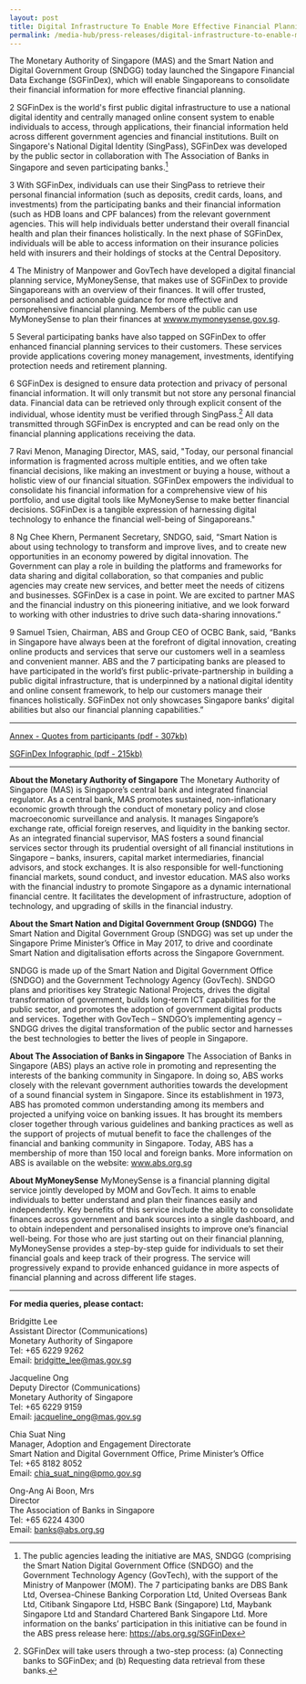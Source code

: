 ```yaml
---
layout: post
title: Digital Infrastructure To Enable More Effective Financial Planning By Singaporeans
permalink: /media-hub/press-releases/digital-infrastructure-to-enable-more-effective-financial-planning-by-singaporeans
---
```


The Monetary Authority of Singapore (MAS) and the Smart Nation and Digital Government Group (SNDGG) today launched the Singapore Financial Data Exchange (SGFinDex), which will enable Singaporeans to consolidate their financial information for more effective financial planning.

2 SGFinDex is the world's first public digital infrastructure to use a national digital identity and centrally managed online consent system to enable individuals to access, through applications, their financial information held across different government agencies and financial institutions. Built on Singapore's National Digital Identity (SingPass), SGFinDex was developed by the public sector in collaboration with The Association of Banks in Singapore and seven participating banks.[^1]

3 With SGFinDex, individuals can use their SingPass to retrieve their personal financial information (such as deposits, credit cards, loans, and investments) from the participating banks and their financial information (such as HDB loans and CPF balances) from the relevant government agencies. This will help individuals better understand their overall financial health and plan their finances holistically. In the next phase of SGFinDex, individuals will be able to access information on their insurance policies held with insurers and their holdings of stocks at the Central Depository.

4 The Ministry of Manpower and GovTech have developed a digital financial planning service, MyMoneySense, that makes use of SGFinDex to provide Singaporeans with an overview of their finances. It will offer trusted, personalised and actionable guidance for more effective and comprehensive financial planning. Members of the public can use MyMoneySense to plan their finances at <a href="wwww.mymoneysense.gov.sg" target="_blank">wwww.mymoneysense.gov.sg</a>.

5 Several participating banks have also tapped on SGFinDex to offer enhanced financial planning services to their customers. These services provide applications covering money management, investments, identifying protection needs and retirement planning.

6 SGFinDex is designed to ensure data protection and privacy of personal financial information. It will only transmit but not store any personal financial data. Financial data can be retrieved only through explicit consent of the individual, whose identity must be verified through SingPass.[^2] All data transmitted through SGFinDex is encrypted and can be read only on the financial planning applications receiving the data.

7 Ravi Menon, Managing Director, MAS, said, "Today, our personal financial information is fragmented across multiple entities, and we often take financial decisions, like making an investment or buying a house, without a holistic view of our financial situation. SGFinDex empowers the individual to consolidate his financial information for a comprehensive view of his portfolio, and use digital tools like MyMoneySense to make better financial decisions. SGFinDex is a tangible expression of harnessing digital technology to enhance the financial well-being of Singaporeans."

8 Ng Chee Khern, Permanent Secretary, SNDGO, said, “Smart Nation is about using technology to transform and improve lives, and to create new opportunities in an economy powered by digital innovation. The Government can play a role in building the platforms and frameworks for data sharing and digital collaboration, so that companies and public agencies may create new services, and better meet the needs of citizens and businesses. SGFinDex is a case in point. We are excited to partner MAS and the financial industry on this pioneering initiative, and we look forward to working with other industries to drive such data-sharing innovations.”

9 Samuel Tsien, Chairman, ABS and Group CEO of OCBC Bank, said, “Banks in Singapore have always been at the forefront of digital innovation, creating online products and services that serve our customers well in a seamless and convenient manner. ABS and the 7 participating banks are pleased to have participated in the world’s first public-private-partnership in building a public digital infrastructure, that is underpinned by a national digital identity and online consent framework, to help our customers manage their finances holistically. SGFinDex not only showcases Singapore banks’ digital abilities but also our financial planning capabilities.”

---

[^1]: The public agencies leading the initiative are MAS, SNDGG (comprising the Smart Nation Digital Government Office (SNDGO) and the Government Technology Agency (GovTech), with the support of the Ministry of Manpower (MOM). The 7 participating banks are DBS Bank Ltd, Oversea-Chinese Banking Corporation Ltd, United Overseas Bank Ltd, Citibank Singapore Ltd, HSBC Bank (Singapore) Ltd, Maybank Singapore Ltd and Standard Chartered Bank Singapore Ltd. More information on the banks’ participation in this initiative can be found in the ABS press release here: https://abs.org.sg/SGFinDex

[^2]: SGFinDex will take users through a two-step process: (a) Connecting banks to SGFinDex; and (b) Requesting data retrieval from these banks.

[Annex - Quotes from participants (pdf - 307kb)](/files/press-releases/2020/SGfindex-annex-quotes-from-participants.pdf)

[SGFinDex Infographic (pdf - 215kb)](/files/press-releases/2020/sgfindex-infographic-dec-2020.pdf)

---

**About the Monetary Authority of Singapore**
The Monetary Authority of Singapore (MAS) is Singapore’s central bank and integrated financial regulator. As a central bank, MAS promotes sustained, non-inflationary economic growth through the conduct of monetary policy and close macroeconomic surveillance and analysis. It manages Singapore’s exchange rate, official foreign reserves, and liquidity in the banking sector. As an integrated financial supervisor, MAS fosters a sound financial services sector through its prudential oversight of all financial institutions in Singapore – banks, insurers, capital market intermediaries, financial advisors, and stock exchanges. It is also responsible for well-functioning financial markets, sound conduct, and investor education. MAS also works with the financial industry to promote Singapore as a dynamic international financial centre. It facilitates the development of infrastructure, adoption of technology, and upgrading of skills in the financial industry.

**About the Smart Nation and Digital Government Group (SNDGG)**
The Smart Nation and Digital Government Group (SNDGG) was set up under the Singapore Prime Minister’s Office in May 2017, to drive and coordinate Smart Nation and digitalisation efforts across the Singapore Government.

SNDGG is made up of the Smart Nation and Digital Government Office (SNDGO) and the Government Technology Agency (GovTech). SNDGO plans and prioritises key Strategic National Projects, drives the digital transformation of government, builds long-term ICT capabilities for the public sector, and promotes the adoption of government digital products and services. Together with GovTech – SNDGO’s implementing agency – SNDGG drives the digital transformation of the public sector and harnesses the best technologies to better the lives of people in Singapore.

**About The Association of Banks in Singapore**
The Association of Banks in Singapore (ABS) plays an active role in promoting and representing the interests of the banking community in Singapore. In doing so, ABS works closely with the relevant government authorities towards the development of a sound financial system in Singapore. Since its establishment in 1973, ABS has promoted common understanding among its members and projected a unifying voice on banking issues. It has brought its members closer together through various guidelines and banking practices as well as the support of projects of mutual benefit to face the challenges of the financial and banking community in Singapore. Today, ABS has a membership of more than 150 local and foreign banks. More information on ABS is available on the website: <a href="www.abs.org.sg" target="_blank">www.abs.org.sg</a>

**About MyMoneySense**
MyMoneySense is a financial planning digital service jointly developed by MOM and GovTech. It aims to enable individuals to better understand and plan their finances easily and independently. Key benefits of this service include the ability to consolidate finances across government and bank sources into a single dashboard, and to obtain independent and personalised insights to improve one’s financial well-being. For those who are just starting out on their financial planning, MyMoneySense provides a step-by-step guide for individuals to set their financial goals and keep track of their progress. The service will progressively expand to provide enhanced guidance in more aspects of financial planning and across different life stages.

--- 

**For media queries, please contact:**

Bridgitte Lee  
Assistant Director (Communications)  
Monetary Authority of Singapore  
Tel: +65 6229 9262  
Email:  [bridgitte_lee@mas.gov.sg](mailto:bridgitte_lee@mas.gov.sg)

Jacqueline Ong  
Deputy Director (Communications)  
Monetary Authority of Singapore  
Tel: +65 6229 9159  
Email:  [jacqueline_ong@mas.gov.sg](mailto:jacqueline_ong@mas.gov.sg)
  
Chia Suat Ning  
Manager, Adoption and Engagement Directorate  
Smart Nation and Digital Government Office, Prime Minister’s Office  
Tel: +65 8182 8052  
Email:  [chia_suat_ning@pmo.gov.sg](mailto:chia_suat_ning@pmo.gov.sg)
  
Ong-Ang Ai Boon, Mrs  
Director  
The Association of Banks in Singapore  
Tel: +65 6224 4300  
Email: [banks@abs.org.sg](mailto:banks@abs.org.sg)
